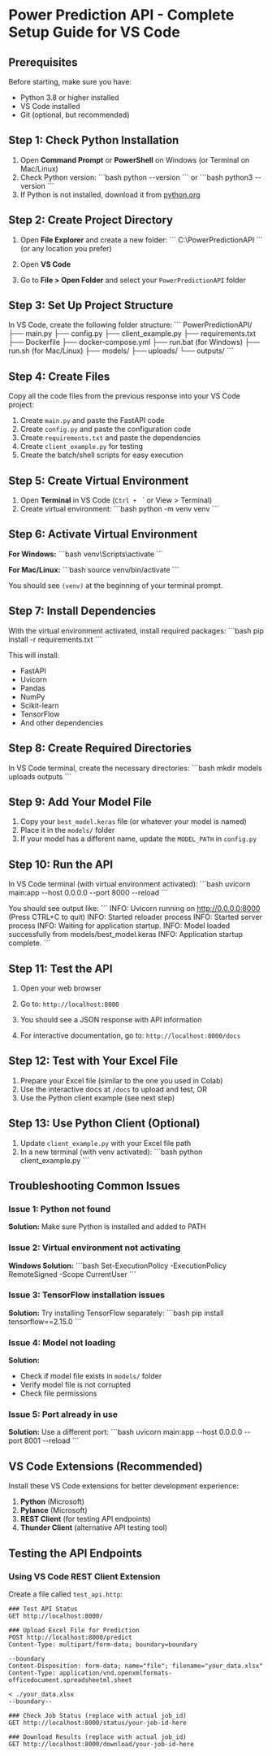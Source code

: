 # Power Prediction API - Complete Setup Guide for VS Code

## Prerequisites

Before starting, make sure you have:
- Python 3.8 or higher installed
- VS Code installed
- Git (optional, but recommended)

## Step 1: Check Python Installation

1. Open **Command Prompt** or **PowerShell** on Windows (or Terminal on Mac/Linux)
2. Check Python version:
   \`\`\`bash
   python --version
   \`\`\`
   or
   \`\`\`bash
   python3 --version
   \`\`\`
3. If Python is not installed, download it from [python.org](https://www.python.org/downloads/)

## Step 2: Create Project Directory

1. Open **File Explorer** and create a new folder:
   \`\`\`
   C:\PowerPredictionAPI
   \`\`\`
   (or any location you prefer)

2. Open **VS Code**
3. Go to **File > Open Folder** and select your `PowerPredictionAPI` folder

## Step 3: Set Up Project Structure

In VS Code, create the following folder structure:
\`\`\`
PowerPredictionAPI/
├── main.py
├── config.py
├── client_example.py
├── requirements.txt
├── Dockerfile
├── docker-compose.yml
├── run.bat (for Windows)
├── run.sh (for Mac/Linux)
├── models/
├── uploads/
└── outputs/
\`\`\`

## Step 4: Create Files

Copy all the code files from the previous response into your VS Code project:

1. Create `main.py` and paste the FastAPI code
2. Create `config.py` and paste the configuration code
3. Create `requirements.txt` and paste the dependencies
4. Create `client_example.py` for testing
5. Create the batch/shell scripts for easy execution

## Step 5: Create Virtual Environment

1. Open **Terminal** in VS Code (`Ctrl + ` ` or View > Terminal)
2. Create virtual environment:
   \`\`\`bash
   python -m venv venv
   \`\`\`

## Step 6: Activate Virtual Environment

**For Windows:**
\`\`\`bash
venv\Scripts\activate
\`\`\`

**For Mac/Linux:**
\`\`\`bash
source venv/bin/activate
\`\`\`

You should see `(venv)` at the beginning of your terminal prompt.

## Step 7: Install Dependencies

With the virtual environment activated, install required packages:
\`\`\`bash
pip install -r requirements.txt
\`\`\`

This will install:
- FastAPI
- Uvicorn
- Pandas
- NumPy
- Scikit-learn
- TensorFlow
- And other dependencies

## Step 8: Create Required Directories

In VS Code terminal, create the necessary directories:
\`\`\`bash
mkdir models uploads outputs
\`\`\`

## Step 9: Add Your Model File

1. Copy your `best_model.keras` file (or whatever your model is named)
2. Place it in the `models/` folder
3. If your model has a different name, update the `MODEL_PATH` in `config.py`

## Step 10: Run the API

In VS Code terminal (with virtual environment activated):
\`\`\`bash
uvicorn main:app --host 0.0.0.0 --port 8000 --reload
\`\`\`

You should see output like:
\`\`\`
INFO:     Uvicorn running on http://0.0.0.0:8000 (Press CTRL+C to quit)
INFO:     Started reloader process
INFO:     Started server process
INFO:     Waiting for application startup.
INFO:     Model loaded successfully from models/best_model.keras
INFO:     Application startup complete.
\`\`\`

## Step 11: Test the API

1. Open your web browser
2. Go to: `http://localhost:8000`
3. You should see a JSON response with API information

4. For interactive documentation, go to: `http://localhost:8000/docs`

## Step 12: Test with Your Excel File

1. Prepare your Excel file (similar to the one you used in Colab)
2. Use the interactive docs at `/docs` to upload and test, OR
3. Use the Python client example (see next step)

## Step 13: Use Python Client (Optional)

1. Update `client_example.py` with your Excel file path
2. In a new terminal (with venv activated):
   \`\`\`bash
   python client_example.py
   \`\`\`

## Troubleshooting Common Issues

### Issue 1: Python not found
**Solution:** Make sure Python is installed and added to PATH

### Issue 2: Virtual environment not activating
**Windows Solution:**
\`\`\`bash
Set-ExecutionPolicy -ExecutionPolicy RemoteSigned -Scope CurrentUser
\`\`\`

### Issue 3: TensorFlow installation issues
**Solution:** Try installing TensorFlow separately:
\`\`\`bash
pip install tensorflow==2.15.0
\`\`\`

### Issue 4: Model not loading
**Solution:** 
- Check if model file exists in `models/` folder
- Verify model file is not corrupted
- Check file permissions

### Issue 5: Port already in use
**Solution:** Use a different port:
\`\`\`bash
uvicorn main:app --host 0.0.0.0 --port 8001 --reload
\`\`\`

## VS Code Extensions (Recommended)

Install these VS Code extensions for better development experience:
1. **Python** (Microsoft)
2. **Pylance** (Microsoft)
3. **REST Client** (for testing API endpoints)
4. **Thunder Client** (alternative API testing tool)

## Testing the API Endpoints

### Using VS Code REST Client Extension

Create a file called `test_api.http`:
```http
### Test API Status
GET http://localhost:8000/

### Upload Excel File for Prediction
POST http://localhost:8000/predict
Content-Type: multipart/form-data; boundary=boundary

--boundary
Content-Disposition: form-data; name="file"; filename="your_data.xlsx"
Content-Type: application/vnd.openxmlformats-officedocument.spreadsheetml.sheet

< ./your_data.xlsx
--boundary--

### Check Job Status (replace with actual job_id)
GET http://localhost:8000/status/your-job-id-here

### Download Results (replace with actual job_id)
GET http://localhost:8000/download/your-job-id-here
